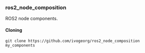### ros2_node_composition

ROS2 node components.

#### Cloning

`git clone https://github.com/ivogeorg/ros2_node_composition my_components`

